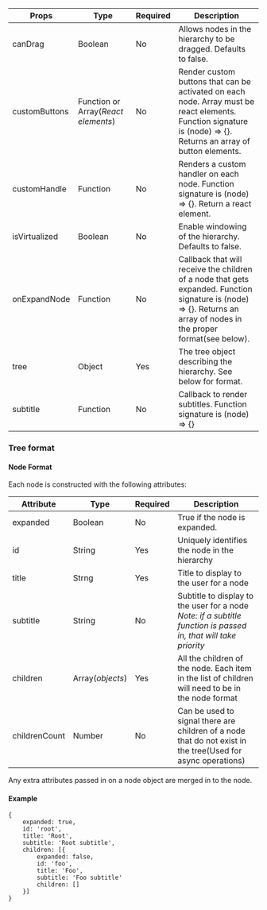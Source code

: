 Props | Type | Required | Description
----- | ---- | -------- | -----------
canDrag | Boolean | No | Allows nodes in the hierarchy to be dragged. Defaults to false.
customButtons | Function or Array(*React elements*) | No | Render custom buttons that can be activated on each node. Array must be react elements. Function signature is (node) => {}. Returns an array of button elements.
customHandle | Function | No | Renders a custom handler on each node. Function signature is (node) => {}. Return a react element.
isVirtualized | Boolean | No | Enable windowing of the hierarchy. Defaults to false.
onExpandNode | Function | No | Callback that will receive the children of a node that gets expanded. Function signature is (node) => {}. Returns an array of nodes in the proper format(see below).
tree | Object | Yes | The tree object describing the hierarchy. See below for format.
subtitle | Function | No | Callback to render subtitles. Function signature is (node) => {}

### Tree format

#### Node Format

Each node is constructed with the following attributes:

Attribute | Type | Required | Description
--------- | ---- | -------- | -----------
expanded | Boolean | No | True if the node is expanded.
id | String | Yes | Uniquely identifies the node in the hierarchy
title | Strng | Yes | Title to display to the user for a node
subtitle | String | No | Subtitle to display to the user for a node *Note: if a subtitle function is passed in, that will take priority*
children | Array(*objects*) | Yes | All the children of the node. Each item in the list of children will need to be in the node format
childrenCount | Number | No | Can be used to signal there are children of a node that do not exist in the tree(Used for async operations)


Any extra attributes passed in on a node object are merged in to the node.

#### Example

```
{
	expanded: true,
	id: 'root',
	title: 'Root',
	subtitle: 'Root subtitle',
	children: [{
		expanded: false,
		id: 'foo',
		title: 'Foo',
		subtitle: 'Foo subtitle'
		children: []
	}]
}
```
